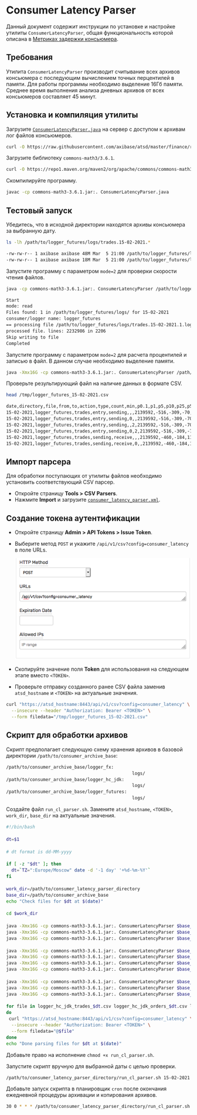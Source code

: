 # Consumer Latency Parser

Данный документ содержит инструкции по установке и настройке утилиты `ConsumerLatencyParser`, общая функциональность которой описана в [Метриках задержки консьюмера](./latency_monitoring.md#метрики-задержки-консьюмера).

## Требования

Утилита `ConsumerLatencyParser` производит считывание всех архивов консьюмера с последующим вычислением точных перцентилей в памяти. Для работы программы необходимо выделение 16Гб памяти. Среднее время выполнения анализа дневных архивов от всех консьюмеров составляет 45 минут.

## Установка и компиляция утилиты

Загрузите [`ConsumerLatencyParser.java`](./ConsumerLatencyParser.java) на сервер с доступом к архивам лог файлов консьюмеров.

```bash
curl -O https://raw.githubusercontent.com/axibase/atsd/master/finance/ru/ConsumerLatencyParser.java
```

Загрузите библиотеку `commons-math3/3.6.1`.

```bash
curl -O https://repo1.maven.org/maven2/org/apache/commons/commons-math3/3.6.1/commons-math3-3.6.1.jar
```

Скомпилируйте программу.

```bash
javac -cp commons-math3-3.6.1.jar:. ConsumerLatencyParser.java
```

## Тестовый запуск

Убедитесь, что в исходной директории находятся архивы консьюмера за выбранную дату.

```bash
ls -lh /path/to/logger_futures/logs/trades.15-02-2021.*
```

```txt
-rw-rw-r-- 1 axibase axibase 48M Mar  5 21:00 /path/to/logger_futures/logs/trades.15-02-2021.1.log.gz
-rw-rw-r-- 1 axibase axibase 18M Mar  5 21:00 /path/to/logger_futures/logs/trades.15-02-2021.2.log.gz
```

Запустите программу с параметром `mode=2` для проверки скорости чтения файлов.

```bash
java -cp commons-math3-3.6.1.jar:. ConsumerLatencyParser /path/to/logger_futures/logs/ trades 15-02-2021 /tmp/logger_futures_15-02-2021.csv 2
```

```txt
Start
mode: read
Files found: 1 in /path/to/logger_futures/logs/ for 15-02-2021
consumer/logger name: logger_futures
== processing file /path/to/logger_futures/logs/trades.15-02-2021.1.log.gz : 70315199 ==
processed file. lines: 2232986 in 2206
Skip writing to file
Completed
```

Запустите программу с параметром `mode=2` для расчета процентилей и записью в файл. В данном случае необходимо выделение памяти.

```bash
java -Xmx16G -cp commons-math3-3.6.1.jar:. ConsumerLatencyParser /path/to/logger_futures/logs/ trades 15-02-2021 /tmp/logger_futures_15-02-2021.csv
```

Проверьте результирующий файл на наличие данных в формате CSV.

```bash
head /tmp/logger_futures_15-02-2021.csv
```

```txt
date,directory,file,from,to,action,type,count,min,p0.1,p1,p5,p10,p25,p50,p75,p90,p95,p99,p99.9,max
15-02-2021,logger_futures,trades,entry,sending,,,2139592,-516,-309,-70,416,845,2084,3808,6209,13188,20324,59189,207505,932111
15-02-2021,logger_futures,trades,entry,sending,0,,2139592,-516,-309,-70,416,845,2084,3808,6209,13188,20324,59189,207505,932111
15-02-2021,logger_futures,trades,entry,sending,,2,2139592,-516,-309,-70,416,845,2084,3808,6209,13188,20324,59189,207505,932111
15-02-2021,logger_futures,trades,entry,sending,0,2,2139592,-516,-309,-70,416,845,2084,3808,6209,13188,20324,59189,207505,932111
15-02-2021,logger_futures,trades,sending,receive,,,2139592,-460,-184,112,388,559,869,1294,1940,3128,4698,10370,36274,2392041
15-02-2021,logger_futures,trades,sending,receive,0,,2139592,-460,-184,112,388,559,869,1294,1940,3128,4698,10370,36274,2392041
```

## Импорт парсера

Для обработки поступающих от утилиты файлов необходимо установить соответствующий CSV парсер.

* Откройте страницу **Tools > CSV Parsers**.
* Нажмите **Import** и загрузите [`consumer_latency_parser.xml`](./consumer_latency_parser.xml).

## Создание токена аутентификации

* Откройте страницу **Admin > API Tokens > Issue Token**.
* Выберите метод `POST` и укажите `/api/v1/csv?config=consumer_latency` в поле URLs.

  ![](./images/latency-parser-token.png)

* Скопируйте значение поля **Token** для использования на следующем этапе вместо `<TOKEN>`.
* Проверьте отправку созданного ранее CSV файла заменив `atsd_hostname` и `<TOKEN>` на актуальные значения.

```bash
curl "https://atsd_hostname:8443/api/v1/csv?config=consumer_latency" \
  --insecure --header "Authorization: Bearer <TOKEN>" \
  --form filedata="/tmp/logger_futures_15-02-2021.csv"
```

## Скрипт для обработки архивов

Скрипт предполагает следующую схему хранения архивов в базовой директории `/path/to/consumer_archive_base`:

```txt
/path/to/consumer_archive_base/logger_fx:
                                                logs/
/path/to/consumer_archive_base/logger_hc_jdk:
                                                logs/
/path/to/consumer_archive_base/logger_futures:
                                                logs/
```

Создайте файл `run_cl_parser.sh`. Замените `atsd_hostname`, `<TOKEN>`, `work_dir`, `base_dir` на актуальные значения.

```bash
#!/bin/bash

dt=$1

# dt format is dd-MM-yyyy

if [ -z "$dt" ]; then
  dt=`TZ=":Europe/Moscow" date -d '-1 day' '+%d-%m-%Y'`
fi

work_dir=/path/to/consumer_latency_parser_directory
base_dir=/path/to/consumer_archive_base
echo "Check files for $dt at $(date)"

cd $work_dir

java -Xmx16G -cp commons-math3-3.6.1.jar:. ConsumerLatencyParser $base_dir/logger_hc_jdk/logs/ trades $dt $work_dir/logger_hc_jdk_trades_$dt.csv
java -Xmx16G -cp commons-math3-3.6.1.jar:. ConsumerLatencyParser $base_dir/logger_hc_jdk/logs/ orders $dt $work_dir/logger_hc_jdk_orders_$dt.csv
java -Xmx16G -cp commons-math3-3.6.1.jar:. ConsumerLatencyParser $base_dir/logger_hc_jdk/logs/ statistics $dt $work_dir/logger_hc_jdk_statistics_$dt.csv

java -Xmx16G -cp commons-math3-3.6.1.jar:. ConsumerLatencyParser $base_dir/logger_futures/logs/ trades $dt $work_dir/logger_futures_trades_$dt.csv
java -Xmx16G -cp commons-math3-3.6.1.jar:. ConsumerLatencyParser $base_dir/logger_futures/logs/ orders $dt $work_dir/logger_futures_orders_$dt.csv
java -Xmx16G -cp commons-math3-3.6.1.jar:. ConsumerLatencyParser $base_dir/logger_futures/logs/ statistics $dt $work_dir/logger_futures_statistics_$dt.csv
java -Xmx16G -cp commons-math3-3.6.1.jar:. ConsumerLatencyParser $base_dir/logger_futures/logs/ index $dt $work_dir/logger_futures_index_$dt.csv

java -Xmx16G -cp commons-math3-3.6.1.jar:. ConsumerLatencyParser $base_dir/logger_fx/logs/ trades $dt $work_dir/logger_fx_trades_$dt.csv
java -Xmx16G -cp commons-math3-3.6.1.jar:. ConsumerLatencyParser $base_dir/logger_fx/logs/ orders $dt $work_dir/logger_fx_orders_$dt.csv
java -Xmx16G -cp commons-math3-3.6.1.jar:. ConsumerLatencyParser $base_dir/logger_fx/logs/ statistics $dt $work_dir/logger_fx_statistics_$dt.csv

for file in logger_hc_jdk_trades_$dt.csv logger_hc_jdk_orders_$dt.csv logger_hc_jdk_statistics_$dt.csv logger_futures_trades_$dt.csv logger_futures_orders_$dt.csv logger_futures_index_$dt.csv logger_futures_statistics_$dt.csv logger_fx_trades_$dt.csv logger_fx_orders_$dt.csv logger_fx_statistics_$dt.csv
do
 curl "https://atsd_hostname:8443/api/v1/csv?config=consumer_latency" \
  --insecure --header "Authorization: Bearer <TOKEN>" \
  --form filedata="@$file"
done
echo "Done parsing files for $dt at $(date)"
```

Добавьте право на исполнение `chmod +x run_cl_parser.sh`.

Запустите скрипт вручную для выбранной даты с целью проверки.

```bash
/path/to/consumer_latency_parser_directory/run_cl_parser.sh 15-02-2021
```

Добавьте запуск скрипта в планировщик `cron` после окончания ежедневной процедуры архивации и копирования архивов.

```bash
30 0 * * * /path/to/consumer_latency_parser_directory/run_cl_parser.sh &> /path/to/consumer_latency_parser_directory/cl_parser.log
```